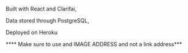 Built with React and Clarifai,

Data stored through PostgreSQL,


Deployed on Heroku




**** Make sure to use and IMAGE ADDRESS and not a link address***
